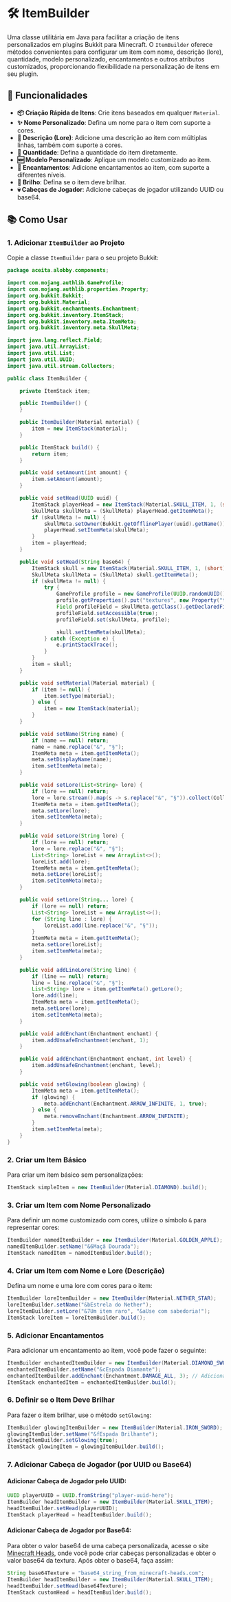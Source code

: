# 🛠️ ItemBuilder

Uma classe utilitária em Java para facilitar a criação de itens personalizados em plugins Bukkit para Minecraft. O `ItemBuilder` oferece métodos convenientes para configurar um item com nome, descrição (lore), quantidade, modelo personalizado, encantamentos e outros atributos customizados, proporcionando flexibilidade na personalização de itens em seu plugin.

## 🚀 Funcionalidades

- **📦 Criação Rápida de Itens**: Crie itens baseados em qualquer `Material`.
- **✨ Nome Personalizado**: Defina um nome para o item com suporte a cores.
- **📜 Descrição (Lore)**: Adicione uma descrição ao item com múltiplas linhas, também com suporte a cores.
- **🔢 Quantidade**: Defina a quantidade do item diretamente.
- **🆕 Modelo Personalizado**: Aplique um modelo customizado ao item.
- **🔮 Encantamentos**: Adicione encantamentos ao item, com suporte a diferentes níveis.
- **🌟 Brilho**: Defina se o item deve brilhar.
- **💀 Cabeças de Jogador**: Adicione cabeças de jogador utilizando UUID ou base64.

## 📚 Como Usar

### 1. Adicionar `ItemBuilder` ao Projeto

Copie a classe `ItemBuilder` para o seu projeto Bukkit:

```java
package aceita.alobby.components;

import com.mojang.authlib.GameProfile;
import com.mojang.authlib.properties.Property;
import org.bukkit.Bukkit;
import org.bukkit.Material;
import org.bukkit.enchantments.Enchantment;
import org.bukkit.inventory.ItemStack;
import org.bukkit.inventory.meta.ItemMeta;
import org.bukkit.inventory.meta.SkullMeta;

import java.lang.reflect.Field;
import java.util.ArrayList;
import java.util.List;
import java.util.UUID;
import java.util.stream.Collectors;

public class ItemBuilder {

    private ItemStack item;

    public ItemBuilder() {
    }

    public ItemBuilder(Material material) {
        item = new ItemStack(material);
    }

    public ItemStack build() {
        return item;
    }

    public void setAmount(int amount) {
        item.setAmount(amount);
    }

    public void setHead(UUID uuid) {
        ItemStack playerHead = new ItemStack(Material.SKULL_ITEM, 1, (short) 3);
        SkullMeta skullMeta = (SkullMeta) playerHead.getItemMeta();
        if (skullMeta != null) {
            skullMeta.setOwner(Bukkit.getOfflinePlayer(uuid).getName());
            playerHead.setItemMeta(skullMeta);
        }
        item = playerHead;
    }

    public void setHead(String base64) {
        ItemStack skull = new ItemStack(Material.SKULL_ITEM, 1, (short) 3);
        SkullMeta skullMeta = (SkullMeta) skull.getItemMeta();
        if (skullMeta != null) {
            try {
                GameProfile profile = new GameProfile(UUID.randomUUID(), null);
                profile.getProperties().put("textures", new Property("textures", base64));
                Field profileField = skullMeta.getClass().getDeclaredField("profile");
                profileField.setAccessible(true);
                profileField.set(skullMeta, profile);

                skull.setItemMeta(skullMeta);
            } catch (Exception e) {
                e.printStackTrace();
            }
        }
        item = skull;
    }

    public void setMaterial(Material material) {
        if (item != null) {
            item.setType(material);
        } else {
            item = new ItemStack(material);
        }
    }

    public void setName(String name) {
        if (name == null) return;
        name = name.replace("&", "§");
        ItemMeta meta = item.getItemMeta();
        meta.setDisplayName(name);
        item.setItemMeta(meta);
    }

    public void setLore(List<String> lore) {
        if (lore == null) return;
        lore = lore.stream().map(s -> s.replace("&", "§")).collect(Collectors.toList());
        ItemMeta meta = item.getItemMeta();
        meta.setLore(lore);
        item.setItemMeta(meta);
    }

    public void setLore(String lore) {
        if (lore == null) return;
        lore = lore.replace("&", "§");
        List<String> loreList = new ArrayList<>();
        loreList.add(lore);
        ItemMeta meta = item.getItemMeta();
        meta.setLore(loreList);
        item.setItemMeta(meta);
    }

    public void setLore(String... lore) {
        if (lore == null) return;
        List<String> loreList = new ArrayList<>();
        for (String line : lore) {
            loreList.add(line.replace("&", "§"));
        }
        ItemMeta meta = item.getItemMeta();
        meta.setLore(loreList);
        item.setItemMeta(meta);
    }

    public void addLineLore(String line) {
        if (line == null) return;
        line = line.replace("&", "§");
        List<String> lore = item.getItemMeta().getLore();
        lore.add(line);
        ItemMeta meta = item.getItemMeta();
        meta.setLore(lore);
        item.setItemMeta(meta);
    }

    public void addEnchant(Enchantment enchant) {
        item.addUnsafeEnchantment(enchant, 1);
    }

    public void addEnchant(Enchantment enchant, int level) {
        item.addUnsafeEnchantment(enchant, level);
    }

    public void setGlowing(boolean glowing) {
        ItemMeta meta = item.getItemMeta();
        if (glowing) {
            meta.addEnchant(Enchantment.ARROW_INFINITE, 1, true);
        } else {
            meta.removeEnchant(Enchantment.ARROW_INFINITE);
        }
        item.setItemMeta(meta);
    }
}
```

### 2. Criar um Item Básico

Para criar um item básico sem personalizações:

```java
ItemStack simpleItem = new ItemBuilder(Material.DIAMOND).build();
```

### 3. Criar um Item com Nome Personalizado

Para definir um nome customizado com cores, utilize o símbolo `&` para representar cores:

```java
ItemBuilder namedItemBuilder = new ItemBuilder(Material.GOLDEN_APPLE);
namedItemBuilder.setName("&6Maçã Dourada");
ItemStack namedItem = namedItemBuilder.build();
```

### 4. Criar um Item com Nome e Lore (Descrição)

Defina um nome e uma lore com cores para o item:

```java
ItemBuilder loreItemBuilder = new ItemBuilder(Material.NETHER_STAR);
loreItemBuilder.setName("&bEstrela do Nether");
loreItemBuilder.setLore("&7Um item raro", "&aUse com sabedoria!");
ItemStack loreItem = loreItemBuilder.build();
```

### 5. Adicionar Encantamentos

Para adicionar um encantamento ao item, você pode fazer o seguinte:

```java
ItemBuilder enchantedItemBuilder = new ItemBuilder(Material.DIAMOND_SWORD);
enchantedItemBuilder.setName("&cEspada Diamante");
enchantedItemBuilder.addEnchant(Enchantment.DAMAGE_ALL, 3); // Adiciona encantamento de dano
ItemStack enchantedItem = enchantedItemBuilder.build();
```

### 6. Definir se o Item Deve Brilhar

Para fazer o item brilhar, use o método `setGlowing`:

```java
ItemBuilder glowingItemBuilder = new ItemBuilder(Material.IRON_SWORD);
glowingItemBuilder.setName("&fEspada Brilhante");
glowingItemBuilder.setGlowing(true);
ItemStack glowingItem = glowingItemBuilder.build();
```

### 7. Adicionar Cabeça de Jogador (por UUID ou Base64)

#### Adicionar Cabeça de Jogador pelo UUID:

```java
UUID playerUUID = UUID.fromString("player-uuid-here");
ItemBuilder headItemBuilder = new ItemBuilder(Material.SKULL_ITEM);
headItemBuilder.setHead(playerUUID);
ItemStack playerHead = headItemBuilder.build();
```

#### Adicionar Cabeça de Jogador por Base64:

Para obter o valor base64 de uma cabeça personalizada, acesse o site [Minecraft Heads](https://minecraft-heads.com/custom-heads), onde você pode criar cabeças personalizadas e obter o valor base64 da textura. Após obter o base64, faça assim:

```java
String base64Texture = "base64_string_from_minecraft-heads.com";
ItemBuilder headItemBuilder = new ItemBuilder(Material.SKULL_ITEM);
headItemBuilder.setHead(base64Texture);
ItemStack customHead = headItemBuilder.build();
```

